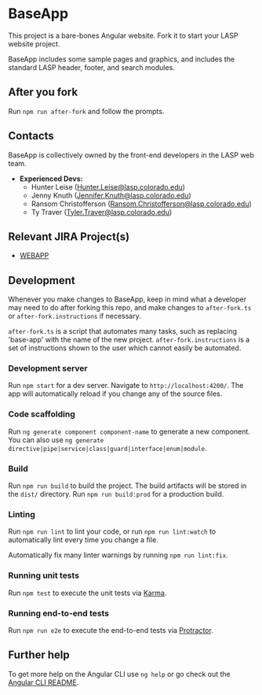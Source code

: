 # BaseApp

This project is a bare-bones Angular website. Fork it to start your LASP website project.

BaseApp includes some sample pages and graphics, and includes the standard LASP header, footer, and search modules.

## After you fork

Run `npm run after-fork` and follow the prompts.

## Contacts

BaseApp is collectively owned by the front-end developers in the LASP web team.

* **Experienced Devs:**
    * Hunter Leise (<Hunter.Leise@lasp.colorado.edu>)
    * Jenny Knuth (<Jennifer.Knuth@lasp.colorado.edu>)
    * Ransom Christofferson (<Ransom.Christofferson@lasp.colorado.edu>)
    * Ty Traver (<Tyler.Traver@lasp.colorado.edu>)


## Relevant JIRA Project(s)

* [WEBAPP](http://mods-jira.lasp.colorado.edu:8080/projects/WEBAPP/)


## Development

Whenever you make changes to BaseApp, keep in mind what a developer may need to do after forking this repo, and make changes to `after-fork.ts` or `after-fork.instructions` if necessary.

`after-fork.ts` is a script that automates many tasks, such as replacing 'base-app' with the name of the new project. `after-fork.instructions` is a set of instructions shown to the user which cannot easily be automated.

### Development server

Run `npm start` for a dev server. Navigate to `http://localhost:4200/`. The app will automatically reload if you change any of the source files.

### Code scaffolding

Run `ng generate component component-name` to generate a new component. You can also use `ng generate directive|pipe|service|class|guard|interface|enum|module`.

### Build

Run `npm run build` to build the project. The build artifacts will be stored in the `dist/` directory. Run `npm run build:prod`  for a production build.

### Linting

Run `npm run lint` to lint your code, or run `npm run lint:watch` to automatically lint every time you change a file.

Automatically fix many linter warnings by running `npm run lint:fix`.

### Running unit tests

Run `npm test` to execute the unit tests via [Karma](https://karma-runner.github.io).

### Running end-to-end tests

Run `npm run e2e` to execute the end-to-end tests via [Protractor](http://www.protractortest.org/).

## Further help

To get more help on the Angular CLI use `ng help` or go check out the [Angular CLI README](https://github.com/angular/angular-cli/blob/master/README.md).
